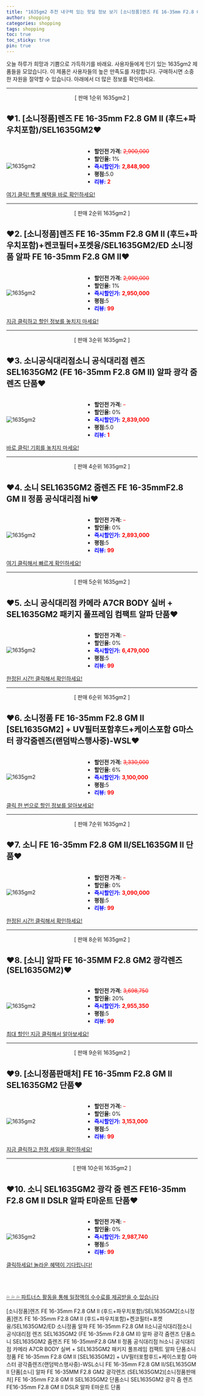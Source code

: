 ```yaml
---
title: "1635gm2 추천 내구력 있는 핫딜 정보 보기 [소니정품]렌즈 FE 16-35mm F2.8 GM"
author: shopping
categories: shopping
tags: shopping
toc: true
toc_sticky: true
pin: true
---
```

오늘 하루가 희망과 기쁨으로 가득하기를 바래요. 사용자들에게 인기 있는 1635gm2 제품들을 모았습니다. 이 제품은 사용자들의 높은 만족도를 자랑합니다. 구매하시면 소중한 자원을 절약할 수 있습니다. 아래에서 더 많은 정보를 확인하세요.

---
<p class="toplist" style="margin: 0 auto; display: block; width: fit-content;">[ 판매 1순위 1635gm2 ]</p>

<h2><strong>❤️1. [소니정품]렌즈 FE 16-35mm F2.8 GM II (후드+파우치포함)/SEL1635GM2❤️</strong></h2>

<div style="display: flex; align-items: center;">
    <div style="flex: 0.4;">
        <img src="https://thumbnail8.coupangcdn.com/thumbnails/remote/230x230ex/image/vendor_inventory/3157/d04e278eea6e58fbc1cc0ca4c13291563b727884012890b9d4a1e349fe6d.jpg" alt="1635gm2" style="max-width: 100%;">
    </div>
    <div style="flex: 0.6; margin-left: 10px;">
        <ul>
            <li><strong>할인전 가격:</strong> <del style="color: red;">2,900,000</del></li>
            <li><strong>할인율:</strong> 1%</li>
            <li><span style='color:blue'><strong>즉시할인가:</strong></span> <span style='color:red'><strong>2,848,900</strong></span></li>
            <li><strong>평점:</strong>5.0</li>
            <li><span style='color:blue'><strong>리뷰:</strong></span> <span style='color:red'><strong>2</strong></span></li>
        </ul>
    </div>
</div>
<div class="center">
    <a href="https://William4Davisa.github.io?lptag=AF9450613&subid=githubio&pageKey=7687455787&traceid=V0-153&itemId=20548253997&vendorItemId=88559989629" class="myButton">
        여기 클릭! 특별 혜택을 바로 확인하세요!
    </a>
</div>


---
<p class="toplist" style="margin: 0 auto; display: block; width: fit-content;">[ 판매 2순위 1635gm2 ]</p>

<h2><strong>❤️2. [소니정품]렌즈 FE 16-35mm F2.8 GM II (후드+파우치포함)+켄코필터+포켓융/SEL1635GM2/ED 소니정품 알파 FE 16-35mm F2.8 GM II❤️</strong></h2>

<div style="display: flex; align-items: center;">
    <div style="flex: 0.4;">
        <img src="https://thumbnail6.coupangcdn.com/thumbnails/remote/230x230ex/image/vendor_inventory/c1af/5cba9cde8d9f070a554549b39eb768c3539481173370df028109f2919ca4.jpg" alt="1635gm2" style="max-width: 100%;">
    </div>
    <div style="flex: 0.6; margin-left: 10px;">
        <ul>
            <li><strong>할인전 가격:</strong> <del style="color: red;">2,990,000</del></li>
            <li><strong>할인율:</strong> 1%</li>
            <li><span style='color:blue'><strong>즉시할인가:</strong></span> <span style='color:red'><strong>2,950,000</strong></span></li>
            <li><strong>평점:</strong>5</li>
            <li><span style='color:blue'><strong>리뷰:</strong></span> <span style='color:red'><strong>99</strong></span></li>
        </ul>
    </div>
</div>
<div class="center">
    <a href="https://William4Davisa.github.io?lptag=AF9450613&subid=githubio&pageKey=7989857192&traceid=V0-153&itemId=22207475820&vendorItemId=87624553952" class="myButton">
        지금 클릭하고 할인 정보를 놓치지 마세요!
    </a>
</div>


---
<p class="toplist" style="margin: 0 auto; display: block; width: fit-content;">[ 판매 3순위 1635gm2 ]</p>

<h2><strong>❤️3. 소니공식대리점소니 공식대리점 렌즈 SEL1635GM2 (FE 16-35mm F2.8 GM II) 알파 광각 줌렌즈 단품❤️</strong></h2>

<div style="display: flex; align-items: center;">
    <div style="flex: 0.4;">
        <img src="https://thumbnail10.coupangcdn.com/thumbnails/remote/230x230ex/image/vendor_inventory/b70f/adb7fbdb5cb210fcc900beab9ecbcf8db6dadba21f201417dc8e8d92d8dc.jpg" alt="1635gm2" style="max-width: 100%;">
    </div>
    <div style="flex: 0.6; margin-left: 10px;">
        <ul>
            <li><strong>할인전 가격:</strong> <del style="color: red;">-</del></li>
            <li><strong>할인율:</strong> 0%</li>
            <li><span style='color:blue'><strong>즉시할인가:</strong></span> <span style='color:red'><strong>2,839,000</strong></span></li>
            <li><strong>평점:</strong>5.0</li>
            <li><span style='color:blue'><strong>리뷰:</strong></span> <span style='color:red'><strong>1</strong></span></li>
        </ul>
    </div>
</div>
<div class="center">
    <a href="https://William4Davisa.github.io?lptag=AF9450613&subid=githubio&pageKey=7599842016&traceid=V0-153&itemId=20101520299&vendorItemId=87187234497" class="myButton">
        바로 클릭! 기회를 놓치지 마세요!
    </a>
</div>


---
<p class="toplist" style="margin: 0 auto; display: block; width: fit-content;">[ 판매 4순위 1635gm2 ]</p>

<h2><strong>❤️4. 소니 SEL1635GM2 줌렌즈 FE 16-35mmF2.8 GM II 정품 공식대리점 hi❤️</strong></h2>

<div style="display: flex; align-items: center;">
    <div style="flex: 0.4;">
        <img src="https://thumbnail10.coupangcdn.com/thumbnails/remote/230x230ex/image/vendor_inventory/b031/a3a1621925b1f2092dfac59c64551391f9b528b9bd4ef5b8a8fac44fd4c0.jpg" alt="1635gm2" style="max-width: 100%;">
    </div>
    <div style="flex: 0.6; margin-left: 10px;">
        <ul>
            <li><strong>할인전 가격:</strong> <del style="color: red;">-</del></li>
            <li><strong>할인율:</strong> 0%</li>
            <li><span style='color:blue'><strong>즉시할인가:</strong></span> <span style='color:red'><strong>2,893,000</strong></span></li>
            <li><strong>평점:</strong>5</li>
            <li><span style='color:blue'><strong>리뷰:</strong></span> <span style='color:red'><strong>99</strong></span></li>
        </ul>
    </div>
</div>
<div class="center">
    <a href="https://William4Davisa.github.io?lptag=AF9450613&subid=githubio&pageKey=7602250286&traceid=V0-153&itemId=20113487197&vendorItemId=87208169590" class="myButton">
        여기 클릭해서 빠르게 확인하세요!
    </a>
</div>


---
<p class="toplist" style="margin: 0 auto; display: block; width: fit-content;">[ 판매 5순위 1635gm2 ]</p>

<h2><strong>❤️5. 소니 공식대리점 카메라 A7CR BODY 실버 + SEL1635GM2 패키지 풀프레임 컴팩트 알파 단품❤️</strong></h2>

<div style="display: flex; align-items: center;">
    <div style="flex: 0.4;">
        <img src="https://thumbnail10.coupangcdn.com/thumbnails/remote/230x230ex/image/vendor_inventory/434f/29b7510b817a9420efb7e760b3a3aa1a89c9ca8c1da02b354d3afb6efa68.jpg" alt="1635gm2" style="max-width: 100%;">
    </div>
    <div style="flex: 0.6; margin-left: 10px;">
        <ul>
            <li><strong>할인전 가격:</strong> <del style="color: red;">-</del></li>
            <li><strong>할인율:</strong> 0%</li>
            <li><span style='color:blue'><strong>즉시할인가:</strong></span> <span style='color:red'><strong>6,479,000</strong></span></li>
            <li><strong>평점:</strong>5</li>
            <li><span style='color:blue'><strong>리뷰:</strong></span> <span style='color:red'><strong>99</strong></span></li>
        </ul>
    </div>
</div>
<div class="center">
    <a href="https://William4Davisa.github.io?lptag=AF9450613&subid=githubio&pageKey=7621375174&traceid=V0-153&itemId=20206891315&vendorItemId=87297150383" class="myButton">
        한정된 시간! 클릭해서 확인하세요!
    </a>
</div>


---
<p class="toplist" style="margin: 0 auto; display: block; width: fit-content;">[ 판매 6순위 1635gm2 ]</p>

<h2><strong>❤️6. 소니정품 FE 16-35mm F2.8 GM II [SEL1635GM2] + UV필터포함후드+케이스포함 G마스터 광각줌렌즈(랜덤박스행사중)-WSL❤️</strong></h2>

<div style="display: flex; align-items: center;">
    <div style="flex: 0.4;">
        <img src="https://thumbnail9.coupangcdn.com/thumbnails/remote/230x230ex/image/vendor_inventory/e07b/02c610e37c0005e13ff48c095b3319bc43feacf11a261f91a5911407355d.jpg" alt="1635gm2" style="max-width: 100%;">
    </div>
    <div style="flex: 0.6; margin-left: 10px;">
        <ul>
            <li><strong>할인전 가격:</strong> <del style="color: red;">3,330,000</del></li>
            <li><strong>할인율:</strong> 6%</li>
            <li><span style='color:blue'><strong>즉시할인가:</strong></span> <span style='color:red'><strong>3,100,000</strong></span></li>
            <li><strong>평점:</strong>5</li>
            <li><span style='color:blue'><strong>리뷰:</strong></span> <span style='color:red'><strong>99</strong></span></li>
        </ul>
    </div>
</div>
<div class="center">
    <a href="https://William4Davisa.github.io?lptag=AF9450613&subid=githubio&pageKey=7634665018&traceid=V0-153&itemId=20270720406&vendorItemId=87357837990" class="myButton">
        클릭 한 번으로 할인 정보를 알아보세요!
    </a>
</div>


---
<p class="toplist" style="margin: 0 auto; display: block; width: fit-content;">[ 판매 7순위 1635gm2 ]</p>

<h2><strong>❤️7. 소니 FE 16-35mm F2.8 GM II/SEL1635GM II 단품❤️</strong></h2>

<div style="display: flex; align-items: center;">
    <div style="flex: 0.4;">
        <img src="https://thumbnail10.coupangcdn.com/thumbnails/remote/230x230ex/image/vendor_inventory/8472/2e6d04ee511a2c6994c73608514731946a5e78bf64637b49bde118f98a5c.jpg" alt="1635gm2" style="max-width: 100%;">
    </div>
    <div style="flex: 0.6; margin-left: 10px;">
        <ul>
            <li><strong>할인전 가격:</strong> <del style="color: red;">-</del></li>
            <li><strong>할인율:</strong> 0%</li>
            <li><span style='color:blue'><strong>즉시할인가:</strong></span> <span style='color:red'><strong>3,090,000</strong></span></li>
            <li><strong>평점:</strong>5</li>
            <li><span style='color:blue'><strong>리뷰:</strong></span> <span style='color:red'><strong>99</strong></span></li>
        </ul>
    </div>
</div>
<div class="center">
    <a href="https://William4Davisa.github.io?lptag=AF9450613&subid=githubio&pageKey=7632634337&traceid=V0-153&itemId=20261382782&vendorItemId=87267709663" class="myButton">
        한정된 시간! 클릭해서 확인하세요!
    </a>
</div>


---
<p class="toplist" style="margin: 0 auto; display: block; width: fit-content;">[ 판매 8순위 1635gm2 ]</p>

<h2><strong>❤️8. [소니] 알파 FE 16-35MM F2.8 GM2 광각렌즈 (SEL1635GM2)❤️</strong></h2>

<div style="display: flex; align-items: center;">
    <div style="flex: 0.4;">
        <img src="https://thumbnail7.coupangcdn.com/thumbnails/remote/230x230ex/image/vendor_inventory/15f2/74765eb5997d457665db1fce0865bd95a91ef02f4c21b1397279902bccd8.jpg" alt="1635gm2" style="max-width: 100%;">
    </div>
    <div style="flex: 0.6; margin-left: 10px;">
        <ul>
            <li><strong>할인전 가격:</strong> <del style="color: red;">3,698,750</del></li>
            <li><strong>할인율:</strong> 20%</li>
            <li><span style='color:blue'><strong>즉시할인가:</strong></span> <span style='color:red'><strong>2,955,350</strong></span></li>
            <li><strong>평점:</strong>5</li>
            <li><span style='color:blue'><strong>리뷰:</strong></span> <span style='color:red'><strong>99</strong></span></li>
        </ul>
    </div>
</div>
<div class="center">
    <a href="https://William4Davisa.github.io?lptag=AF9450613&subid=githubio&pageKey=7969913433&traceid=V0-153&itemId=22069736190&vendorItemId=89116838837" class="myButton">
        최대 할인! 지금 클릭해서 알아보세요!
    </a>
</div>


---
<p class="toplist" style="margin: 0 auto; display: block; width: fit-content;">[ 판매 9순위 1635gm2 ]</p>

<h2><strong>❤️9. [소니정품판매처] FE 16-35mm F2.8 GM II SEL1635GM2 단품❤️</strong></h2>

<div style="display: flex; align-items: center;">
    <div style="flex: 0.4;">
        <img src="https://thumbnail10.coupangcdn.com/thumbnails/remote/230x230ex/image/vendor_inventory/9ce4/b3fd8985c64be53b4bc66891ffd7550e5b347a217716e252a6d614b1c5b2.jpg" alt="1635gm2" style="max-width: 100%;">
    </div>
    <div style="flex: 0.6; margin-left: 10px;">
        <ul>
            <li><strong>할인전 가격:</strong> <del style="color: red;">-</del></li>
            <li><strong>할인율:</strong> 0%</li>
            <li><span style='color:blue'><strong>즉시할인가:</strong></span> <span style='color:red'><strong>3,153,000</strong></span></li>
            <li><strong>평점:</strong>5</li>
            <li><span style='color:blue'><strong>리뷰:</strong></span> <span style='color:red'><strong>99</strong></span></li>
        </ul>
    </div>
</div>
<div class="center">
    <a href="https://William4Davisa.github.io?lptag=AF9450613&subid=githubio&pageKey=7599927136&traceid=V0-153&itemId=20101917881&vendorItemId=87196952732" class="myButton">
        지금 클릭하고 한정 세일을 확인하세요!
    </a>
</div>


---
<p class="toplist" style="margin: 0 auto; display: block; width: fit-content;">[ 판매 10순위 1635gm2 ]</p>

<h2><strong>❤️10. 소니 SEL1635GM2 광각 줌 렌즈 FE16-35mm F2.8 GM II DSLR 알파 E마운트 단품❤️</strong></h2>

<div style="display: flex; align-items: center;">
    <div style="flex: 0.4;">
        <img src="https://thumbnail9.coupangcdn.com/thumbnails/remote/230x230ex/image/vendor_inventory/ef37/3209c2be537c90f2c97eb6f0cc6155f6043cff82a0a70d8b7f0433883006.jpg" alt="1635gm2" style="max-width: 100%;">
    </div>
    <div style="flex: 0.6; margin-left: 10px;">
        <ul>
            <li><strong>할인전 가격:</strong> <del style="color: red;">-</del></li>
            <li><strong>할인율:</strong> 0%</li>
            <li><span style='color:blue'><strong>즉시할인가:</strong></span> <span style='color:red'><strong>2,987,740</strong></span></li>
            <li><strong>평점:</strong>5</li>
            <li><span style='color:blue'><strong>리뷰:</strong></span> <span style='color:red'><strong>99</strong></span></li>
        </ul>
    </div>
</div>
<div class="center">
    <a href="https://William4Davisa.github.io?lptag=AF9450613&subid=githubio&pageKey=7586882559&traceid=V0-153&itemId=20039924547&vendorItemId=90654427783" class="myButton">
        클릭하세요! 놀라운 혜택이 기다립니다!
    </a>
</div>

<br><br><br>[💦 💦 💦 파트너스 활동을 통해 일정액의 수수료를 제공받을 수 있습니다](https://link.coupang.com/a/bcpT2c)<br><br>[소니정품]렌즈 FE 16-35mm F2.8 GM II (후드+파우치포함)/SEL1635GM2[소니정품]렌즈 FE 16-35mm F2.8 GM II (후드+파우치포함)+켄코필터+포켓융/SEL1635GM2/ED 소니정품 알파 FE 16-35mm F2.8 GM II소니공식대리점소니 공식대리점 렌즈 SEL1635GM2 (FE 16-35mm F2.8 GM II) 알파 광각 줌렌즈 단품소니 SEL1635GM2 줌렌즈 FE 16-35mmF2.8 GM II 정품 공식대리점 hi소니 공식대리점 카메라 A7CR BODY 실버 + SEL1635GM2 패키지 풀프레임 컴팩트 알파 단품소니정품 FE 16-35mm F2.8 GM II [SEL1635GM2] + UV필터포함후드+케이스포함 G마스터 광각줌렌즈(랜덤박스행사중)-WSL소니 FE 16-35mm F2.8 GM II/SEL1635GM II 단품[소니] 알파 FE 16-35MM F2.8 GM2 광각렌즈 (SEL1635GM2)[소니정품판매처] FE 16-35mm F2.8 GM II SEL1635GM2 단품소니 SEL1635GM2 광각 줌 렌즈 FE16-35mm F2.8 GM II DSLR 알파 E마운트 단품